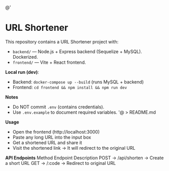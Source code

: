 @'
# URL Shortener

This repository contains a URL Shortener project with:

- `backend/` — Node.js + Express backend (Sequelize + MySQL). Dockerized.
- `frontend/` — Vite + React frontend.

**Local run (dev)**:
- Backend: `docker-compose up --build` (runs MySQL + backend)
- Frontend: `cd frontend && npm install && npm run dev`

**Notes**
- Do NOT commit `.env` (contains credentials).
- Use `.env.example` to document required variables.
'@ > README.md

**Usage**
- Open the frontend (http://localhost:3000)
- Paste any long URL into the input box
- Get a shortened URL and share it
- Visit the shortened link → It will redirect to the original URL

**API Endpoints**
Method	   Endpoint	      Description
POST ->	 /api/shorten ->	Create a short URL
GET	 ->   /:code      ->  Redirect to original URL
